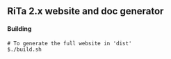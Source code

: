 ## RiTa 2.x website and doc generator

#### Building

```
# To generate the full website in 'dist'
$./build.sh
```
